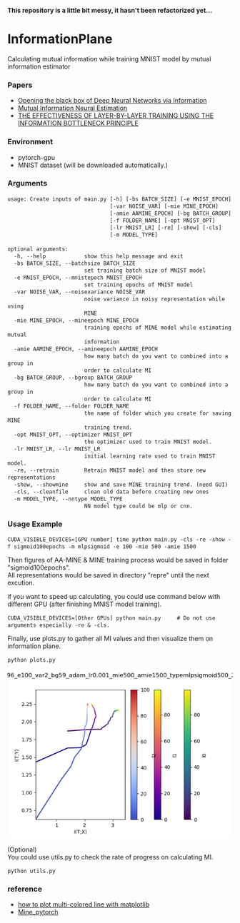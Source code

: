 **This repository is a little bit messy, it hasn't been refactorized yet...**

# InformationPlane
Calculating mutual information while training MNIST model by mutual information estimator  

### Papers
- [Opening the black box of Deep Neural Networks via Information](https://arxiv.org/pdf/1703.00810.pdf)
- [Mutual Information Neural Estimation](https://arxiv.org/pdf/1801.04062.pdf)
- [THE EFFECTIVENESS OF LAYER-BY-LAYER TRAINING USING THE INFORMATION BOTTLENECK PRINCIPLE](https://openreview.net/pdf?id=r1Nb5i05tX)



### Environment
- pytorch-gpu
- MNIST dataset (will be downloaded automatically.)

### Arguments
```
usage: Create inputs of main.py [-h] [-bs BATCH_SIZE] [-e MNIST_EPOCH]
                                [-var NOISE_VAR] [-mie MINE_EPOCH]
                                [-amie AAMINE_EPOCH] [-bg BATCH_GROUP]
                                [-f FOLDER_NAME] [-opt MNIST_OPT]
                                [-lr MNIST_LR] [-re] [-show] [-cls]
                                [-m MODEL_TYPE]

optional arguments:
  -h, --help            show this help message and exit
  -bs BATCH_SIZE, --batchsize BATCH_SIZE
                        set training batch size of MNIST model
  -e MNIST_EPOCH, --mnistepoch MNIST_EPOCH
                        set training epochs of MNIST model
  -var NOISE_VAR, --noisevariance NOISE_VAR
                        noise variance in noisy representation while using
                        MINE
  -mie MINE_EPOCH, --mineepoch MINE_EPOCH
                        training epochs of MINE model while estimating mutual
                        information
  -amie AAMINE_EPOCH, --amineepoch AAMINE_EPOCH
                        how many batch do you want to combined into a group in
                        order to calculate MI
  -bg BATCH_GROUP, --bgroup BATCH_GROUP
                        how many batch do you want to combined into a group in
                        order to calculate MI
  -f FOLDER_NAME, --folder FOLDER_NAME
                        the name of folder which you create for saving MINE
                        training trend.
  -opt MNIST_OPT, --optimizer MNIST_OPT
                        the optimizer used to train MNIST model.
  -lr MNIST_LR, --lr MNIST_LR
                        initial learning rate used to train MNIST model.
  -re, --retrain        Retrain MNIST model and then store new representations
  -show, --showmine     show and save MINE training trend. (need GUI)
  -cls, --cleanfile     clean old data before creating new ones
  -m MODEL_TYPE, --nntype MODEL_TYPE
                        NN model type could be mlp or cnn.

```

### Usage Example
```
CUDA_VISIBLE_DEVICES=[GPU number] time python main.py -cls -re -show -f sigmoid100epochs -m mlpsigmoid -e 100 -mie 500 -amie 1500
```
Then figures of AA-MINE & MINE training process would be saved in folder "sigmoid100epochs".      
All representations would be saved in directory "repre" until the next excution.

if you want to speed up calculating, you could use command below with different GPU (after finishing MNIST model training).
```
CUDA_VISIBLE_DEVICES=[Other GPUs] python main.py     # Do not use arguments especially -re & -cls.
```
Finally, use plots.py to gather all MI values and then visualize them on information plane.
```
python plots.py
```
  

![image](https://github.com/slfx276/InformationPlane/blob/master/ip_bs4096_e100_var2_bg59_adam_lr0.001_mie500_amie1500_typemlpsigmoid500_256_10__sigmoid100epochs.png)  
  
(Optional)  
You could use utils.py to check the rate of progress on calculating MI.  
```
python utils.py
```

### reference
- [how to plot multi-colored line with matplotlib](https://matplotlib.org/3.1.1/gallery/lines_bars_and_markers/multicolored_line.html)  
- [Mine_pytorch](https://github.com/MasanoriYamada/Mine_pytorch/blob/master/mine.ipynb)
